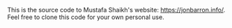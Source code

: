 This is the source code to Mustafa Shaikh's website: https://jonbarron.info/. Feel free to clone this code for your own personal use.
